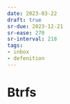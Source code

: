 ```yaml
---
date: 2023-03-22
draft: true
sr-due: 2023-12-21
sr-ease: 270
sr-interval: 218
tags:
- inbox
- defenition
---
```


# Btrfs
